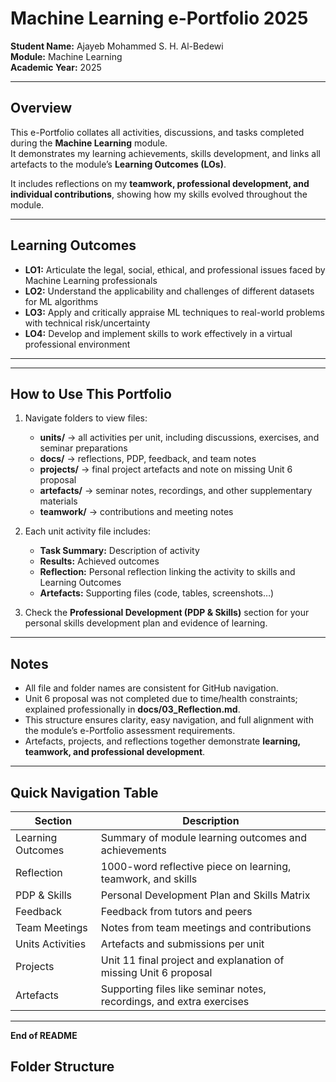 # Machine Learning e-Portfolio 2025

**Student Name:** Ajayeb Mohammed S. H. Al-Bedewi  
**Module:** Machine Learning  
**Academic Year:** 2025  

---

## Overview
This e-Portfolio collates all activities, discussions, and tasks completed during the **Machine Learning** module.  
It demonstrates my learning achievements, skills development, and links all artefacts to the module’s **Learning Outcomes (LOs)**.

It includes reflections on my **teamwork, professional development, and individual contributions**, showing how my skills evolved throughout the module.

---

## Learning Outcomes
- **LO1:** Articulate the legal, social, ethical, and professional issues faced by Machine Learning professionals  
- **LO2:** Understand the applicability and challenges of different datasets for ML algorithms  
- **LO3:** Apply and critically appraise ML techniques to real-world problems with technical risk/uncertainty  
- **LO4:** Develop and implement skills to work effectively in a virtual professional environment  

---

---

## How to Use This Portfolio
1. Navigate folders to view files:  
   - **units/** → all activities per unit, including discussions, exercises, and seminar preparations  
   - **docs/** → reflections, PDP, feedback, and team notes  
   - **projects/** → final project artefacts and note on missing Unit 6 proposal  
   - **artefacts/** → seminar notes, recordings, and other supplementary materials  
   - **teamwork/** → contributions and meeting notes  

2. Each unit activity file includes:
   - **Task Summary:** Description of activity  
   - **Results:** Achieved outcomes  
   - **Reflection:** Personal reflection linking the activity to skills and Learning Outcomes  
   - **Artefacts:** Supporting files (code, tables, screenshots…)  

3. Check the **Professional Development (PDP & Skills)** section for your personal skills development plan and evidence of learning.  

---

## Notes
- All file and folder names are consistent for GitHub navigation.  
- Unit 6 proposal was not completed due to time/health constraints; explained professionally in **docs/03_Reflection.md**.  
- This structure ensures clarity, easy navigation, and full alignment with the module’s e-Portfolio assessment requirements.  
- Artefacts, projects, and reflections together demonstrate **learning, teamwork, and professional development**.

---

## Quick Navigation Table

| Section | Description |
|---------|-------------|
| Learning Outcomes | Summary of module learning outcomes and achievements |
| Reflection | 1000-word reflective piece on learning, teamwork, and skills |
| PDP & Skills | Personal Development Plan and Skills Matrix |
| Feedback | Feedback from tutors and peers |
| Team Meetings | Notes from team meetings and contributions |
| Units Activities | Artefacts and submissions per unit |
| Projects | Unit 11 final project and explanation of missing Unit 6 proposal |
| Artefacts | Supporting files like seminar notes, recordings, and extra exercises |

---

**End of README**


## Folder Structure

